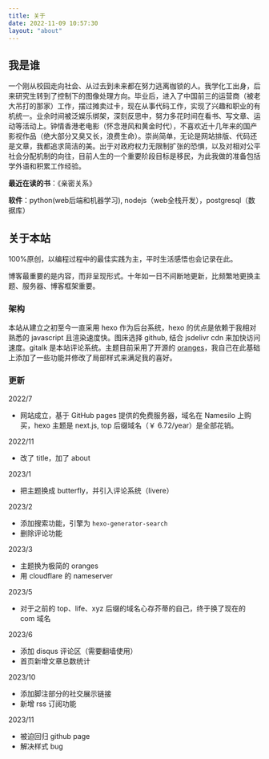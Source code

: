 ```yaml
---
title: 关于
date: 2022-11-09 10:57:30
layout: "about"
---
```


## 我是谁

一个刚从校园走向社会、从过去到未来都在努力逃离枷锁的人。我学化工出身，后来研究生转到了控制下的图像处理方向。毕业后，进入了中国前三的运营商（被老大吊打的那家）工作，摆过摊卖过卡，现在从事代码工作，实现了兴趣和职业的有机统一。业余时间被泛娱乐绑架，深刻反思中，努力多花时间在看书、写文章、运动等活动上。钟情香港老电影（怀念港风和黄金时代），不喜欢近十几年来的国产影视作品（绝大部分又臭又长，浪费生命）。崇尚简单，无论是网站排版、代码还是文章，我都追求简洁的美。出于对政府权力无限制扩张的恐惧，以及对相对公平社会分配机制的向往，目前人生的一个重要阶段目标是移民，为此我做的准备包括学外语和积累工作经验。

**最近在读的书**：《亲密关系》

**软件**：python(web后端和机器学习), nodejs（web全栈开发），postgresql（数据库）

## 关于本站

100%原创，以编程过程中的最佳实践为主，平时生活感悟也会记录在此。

博客最重要的是内容，而非呈现形式。十年如一日不间断地更新，比频繁地更换主题、服务器、博客框架重要。

### 架构

本站从建立之初至今一直采用 hexo 作为后台系统，hexo 的优点是依赖于我相对熟悉的 javascript 且渲染速度快。图床选择 github, 结合 jsdelivr cdn 来加快访问速度。gitalk 是本站评论系统。主题目前采用了开源的 [oranges](https://github.com/zchengsite/hexo-theme-oranges)，我自己在此基础上添加了一些功能并修改了局部样式来满足我的喜好。

### 更新

2022/7

- 网站成立，基于 GitHub pages 提供的免费服务器，域名在 Namesilo 上购买，hexo 主题是 next.js, top 后缀域名（￥ 6.72/year）是全部花销。

2022/11

- 改了 title，加了 about

2023/1

- 把主题换成 butterfly，并引入评论系统（livere）

2023/2

- 添加搜索功能，引擎为 `hexo-generator-search`
- 删除评论功能

2023/3

- 主题换为极简的 oranges
- 用 cloudflare 的 nameserver

2023/5

- 对于之前的 top、life、xyz 后缀的域名心存芥蒂的自己，终于换了现在的 com 域名

2023/6

- 添加 disqus 评论区（需要翻墙使用）
- 首页新增文章总数统计

2023/10

- 添加脚注部分的社交展示链接
- 新增 rss 订阅功能

2023/11

- 被迫回归 github page
- 解决样式 bug

